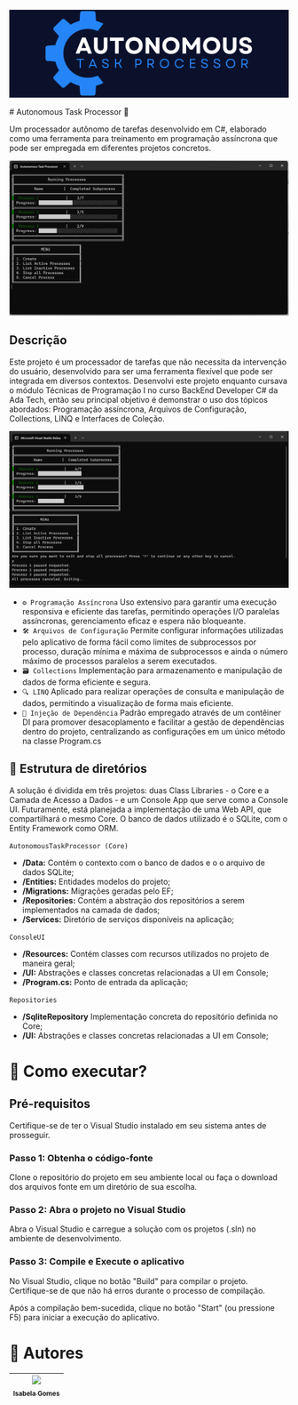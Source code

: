 
<p align="center">
  <img src="/imgs/logo.png" alt="Tela inicial">
</p># Autonomous Task Processor 🤖

 Um processador autônomo de tarefas desenvolvido em C#, elaborado como uma ferramenta para treinamento em programação assíncrona que pode ser empregada em diferentes projetos concretos.

<p align="center">
  <img src="/imgs/initialView.png" alt="Tela inicial" width="600px">
</p>

## Descrição

Este projeto é um processador de tarefas que não necessita da intervenção do usuário, desenvolvido para ser uma ferramenta flexível que pode ser integrada em diversos contextos. Desenvolvi este projeto enquanto cursava o módulo Técnicas de Programação I no curso BackEnd Developer C# da Ada Tech, então seu principal
objetivo é demonstrar o uso dos tópicos abordados: Programação assíncrona, Arquivos de Configuração, Collections, LINQ e Interfaces de Coleção.

 <p align="center">
  <img src="/imgs/completedView.png" alt="Tela Processos pausados" width="600px">
</p>

- `⚙️ Programação Assíncrona`
 Uso extensivo para garantir uma execução responsiva e eficiente das tarefas, permitindo operações I/O paralelas assíncronas, gerenciamento eficaz e espera não bloqueante.
- `🛠️ Arquivos de Configuração`
 Permite configurar informações utilizadas pelo aplicativo de forma fácil como limites de subprocessos por processo, duração mínima e máxima de subprocessos e ainda o número máximo de processos paralelos a serem executados.
- `🗃️ Collections`
 Implementação para armazenamento e manipulação de dados de forma eficiente e segura.
- `🔍 LINQ`
 Aplicado para realizar operações de consulta e manipulação de dados, permitindo a visualização de forma mais eficiente.
- `💉 Injeção de Dependência`
 Padrão empregado através de um contêiner DI para promover desacoplamento e facilitar a gestão de dependências dentro do projeto, centralizando as configurações em um único método na classe Program.cs

## 📁 Estrutura de diretórios
A solução é dividida em três projetos: duas Class Libraries - o Core e a Camada de Acesso a Dados - e um Console App que serve como a Console UI. Futuramente, está planejada a implementação de uma Web API, que compartilhará o mesmo Core. O banco de dados utilizado é o SQLite, com o Entity Framework como ORM.

`AutonomousTaskProcessor (Core)`
- **/Data:** Contém o contexto com o banco de dados e o o arquivo de dados SQLite;
-  **/Entities:** Entidades modelos do projeto;
- **/Migrations:** Migrações geradas pelo EF;
- **/Repositories:** Contém a abstração dos repositórios a serem implementados na camada de dados;
- **/Services:** Diretório de serviços disponíveis na aplicação;

`ConsoleUI`
- **/Resources:** Contém classes com recursos utilizados no projeto de maneira geral;
- **/UI:** Abstrações e classes concretas relacionadas a UI em Console;
- **/Program.cs:** Ponto de entrada da aplicação;

`Repositories`
- **/SqliteRepository** Implementação concreta do repositório definida no Core;
- **/UI:** Abstrações e classes concretas relacionadas a UI em Console;

# 🔧 Como executar?

## Pré-requisitos
Certifique-se de ter o Visual Studio instalado em seu sistema antes de prosseguir.

### Passo 1: Obtenha o código-fonte
Clone o repositório do projeto em seu ambiente local ou faça o download dos arquivos fonte em um diretório de sua escolha.

### Passo 2: Abra o projeto no Visual Studio
Abra o Visual Studio e carregue a solução com os projetos (.sln) no ambiente de desenvolvimento.

### Passo 3: Compile e Execute o aplicativo
No Visual Studio, clique no botão "Build" para compilar o projeto. Certifique-se de que não há erros durante o processo de compilação.

Após a compilação bem-sucedida, clique no botão "Start" (ou pressione F5) para iniciar a execução do aplicativo.

# 👥 Autores

| [<img src="https://avatars.githubusercontent.com/u/129897959?v=4" width=115><br><sub>Isabela Gomes</sub>](https://github.com/isabelamendesx)  |
| :---: | 
